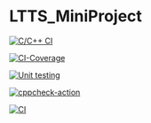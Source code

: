 # LTTS_MiniProject

[![C/C++ CI](https://github.com/sruthissree/LTTS_MiniProject/actions/workflows/c-cpp.yml/badge.svg)](https://github.com/sruthissree/LTTS_MiniProject/actions/workflows/c-cpp.yml)

[![CI-Coverage](https://github.com/sruthissree/LTTS_MiniProject/actions/workflows/code%20coverage.yml/badge.svg)](https://github.com/sruthissree/LTTS_MiniProject/actions/workflows/code%20coverage.yml)

[![Unit testing](https://github.com/sruthissree/LTTS_MiniProject/actions/workflows/unit%20test.yml/badge.svg)](https://github.com/sruthissree/LTTS_MiniProject/actions/workflows/unit%20test.yml)

[![cppcheck-action](https://github.com/sruthissree/LTTS_MiniProject/actions/workflows/cppcheck.yml/badge.svg)](https://github.com/sruthissree/LTTS_MiniProject/actions/workflows/cppcheck.yml)

[![CI](https://github.com/sruthissree/LTTS_MiniProject/actions/workflows/main.yml/badge.svg)](https://github.com/sruthissree/LTTS_MiniProject/actions/workflows/main.yml)

